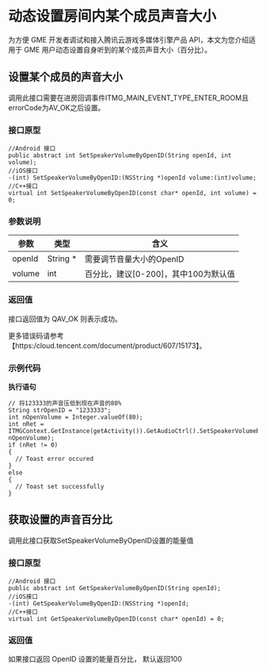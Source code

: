 # 动态设置房间内某个成员声音大小

为方便 GME 开发者调试和接入腾讯云游戏多媒体引擎产品 API，本文为您介绍适用于 GME 用户动态设置自身听到的某个成员声音大小（百分比）。

## 设置某个成员的声音大小

调用此接口需要在进房回调事件ITMG_MAIN_EVENT_TYPE_ENTER_ROOM且errorCode为AV_OK之后设置。

### 接口原型

```
//Android 接口
public abstract int SetSpeakerVolumeByOpenID(String openId, int volume);
//iOS接口
-(int) SetSpeakerVolumeByOpenID:(NSString *)openId volume:(int)volume;
//C++接口
virtual int SetSpeakerVolumeByOpenID(const char* openId, int volume) = 0;
```

### 参数说明

|参数   |类型   |含义   |
|----------|-------|-------|
|openId       |String *   |需要调节音量大小的OpenID|
|volume  |int        |百分比，建议[0-200]，其中100为默认值|

### 返回值

接口返回值为 QAV_OK 则表示成功。

更多错误码请参考【https:/cloud.tencent.com/document/product/607/15173】。

### 示例代码

**执行语句**

```
// 将123333的声音压低到现在声音的80%
String strOpenID = "1233333";
int nOpenVolume = Integer.valueOf(80);
int nRet = ITMGContext.GetInstance(getActivity()).GetAudioCtrl().SetSpeakerVolumeByOpenID(strOpenID, nOpenVolume);
if (nRet != 0)
{
  // Toast error occured
}
else
{
  // Toast set successfully
}
```

## 获取设置的声音百分比

调用此接口获取SetSpeakerVolumeByOpenID设置的能量值

### 接口原型

```
//Android 接口
public abstract int GetSpeakerVolumeByOpenID(String openId);
//iOS接口
-(int) GetSpeakerVolumeByOpenID:(NSString *)openId;
//C++接口
virtual int GetSpeakerVolumeByOpenID(const char* openId) = 0;
```

### 返回值

如果接口返回 OpenID 设置的能量百分比， 默认返回100